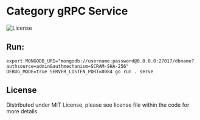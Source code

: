 # Category gRPC Service

![License](https://img.shields.io/dub/l/vibe-d.svg)

## Run:

```shell
export MONGODB_URI="mongodb://username:password@0.0.0.0:27017/dbname?authsource=admin&authmechanism=SCRAM-SHA-256"
DEBUG_MODE=true SERVER_LISTEN_PORT=8084 go run . serve
```

## License

Distributed under MIT License, please see license file within the code for more details.
